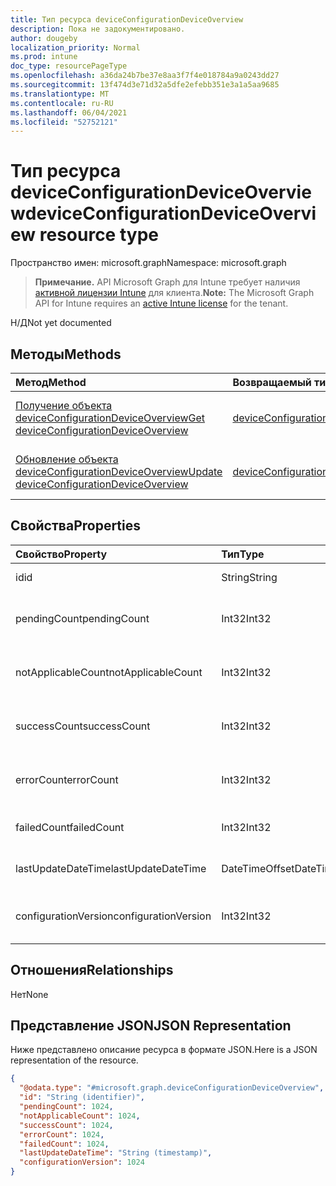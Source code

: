 ```yaml
---
title: Тип ресурса deviceConfigurationDeviceOverview
description: Пока не задокументировано.
author: dougeby
localization_priority: Normal
ms.prod: intune
doc_type: resourcePageType
ms.openlocfilehash: a36da24b7be37e8aa3f7f4e018784a9a0243dd27
ms.sourcegitcommit: 13f474d3e71d32a5dfe2efebb351e3a1a5aa9685
ms.translationtype: MT
ms.contentlocale: ru-RU
ms.lasthandoff: 06/04/2021
ms.locfileid: "52752121"
---
```

# <a name="deviceconfigurationdeviceoverview-resource-type"></a><span data-ttu-id="fb3d5-103">Тип ресурса deviceConfigurationDeviceOverview</span><span class="sxs-lookup"><span data-stu-id="fb3d5-103">deviceConfigurationDeviceOverview resource type</span></span>

<span data-ttu-id="fb3d5-104">Пространство имен: microsoft.graph</span><span class="sxs-lookup"><span data-stu-id="fb3d5-104">Namespace: microsoft.graph</span></span>

> <span data-ttu-id="fb3d5-105">**Примечание.** API Microsoft Graph для Intune требует наличия [активной лицензии Intune](https://go.microsoft.com/fwlink/?linkid=839381) для клиента.</span><span class="sxs-lookup"><span data-stu-id="fb3d5-105">**Note:** The Microsoft Graph API for Intune requires an [active Intune license](https://go.microsoft.com/fwlink/?linkid=839381) for the tenant.</span></span>

<span data-ttu-id="fb3d5-106">Н/Д</span><span class="sxs-lookup"><span data-stu-id="fb3d5-106">Not yet documented</span></span>

## <a name="methods"></a><span data-ttu-id="fb3d5-107">Методы</span><span class="sxs-lookup"><span data-stu-id="fb3d5-107">Methods</span></span>
|<span data-ttu-id="fb3d5-108">Метод</span><span class="sxs-lookup"><span data-stu-id="fb3d5-108">Method</span></span>|<span data-ttu-id="fb3d5-109">Возвращаемый тип</span><span class="sxs-lookup"><span data-stu-id="fb3d5-109">Return Type</span></span>|<span data-ttu-id="fb3d5-110">Описание</span><span class="sxs-lookup"><span data-stu-id="fb3d5-110">Description</span></span>|
|:---|:---|:---|
|[<span data-ttu-id="fb3d5-111">Получение объекта deviceConfigurationDeviceOverview</span><span class="sxs-lookup"><span data-stu-id="fb3d5-111">Get deviceConfigurationDeviceOverview</span></span>](../api/intune-deviceconfig-deviceconfigurationdeviceoverview-get.md)|[<span data-ttu-id="fb3d5-112">deviceConfigurationDeviceOverview</span><span class="sxs-lookup"><span data-stu-id="fb3d5-112">deviceConfigurationDeviceOverview</span></span>](../resources/intune-deviceconfig-deviceconfigurationdeviceoverview.md)|<span data-ttu-id="fb3d5-113">Чтение свойств и связей объекта [deviceConfigurationDeviceOverview](../resources/intune-deviceconfig-deviceconfigurationdeviceoverview.md).</span><span class="sxs-lookup"><span data-stu-id="fb3d5-113">Read properties and relationships of the [deviceConfigurationDeviceOverview](../resources/intune-deviceconfig-deviceconfigurationdeviceoverview.md) object.</span></span>|
|[<span data-ttu-id="fb3d5-114">Обновление объекта deviceConfigurationDeviceOverview</span><span class="sxs-lookup"><span data-stu-id="fb3d5-114">Update deviceConfigurationDeviceOverview</span></span>](../api/intune-deviceconfig-deviceconfigurationdeviceoverview-update.md)|[<span data-ttu-id="fb3d5-115">deviceConfigurationDeviceOverview</span><span class="sxs-lookup"><span data-stu-id="fb3d5-115">deviceConfigurationDeviceOverview</span></span>](../resources/intune-deviceconfig-deviceconfigurationdeviceoverview.md)|<span data-ttu-id="fb3d5-116">Обновление свойств объекта [deviceConfigurationDeviceOverview](../resources/intune-deviceconfig-deviceconfigurationdeviceoverview.md).</span><span class="sxs-lookup"><span data-stu-id="fb3d5-116">Update the properties of a [deviceConfigurationDeviceOverview](../resources/intune-deviceconfig-deviceconfigurationdeviceoverview.md) object.</span></span>|

## <a name="properties"></a><span data-ttu-id="fb3d5-117">Свойства</span><span class="sxs-lookup"><span data-stu-id="fb3d5-117">Properties</span></span>
|<span data-ttu-id="fb3d5-118">Свойство</span><span class="sxs-lookup"><span data-stu-id="fb3d5-118">Property</span></span>|<span data-ttu-id="fb3d5-119">Тип</span><span class="sxs-lookup"><span data-stu-id="fb3d5-119">Type</span></span>|<span data-ttu-id="fb3d5-120">Описание</span><span class="sxs-lookup"><span data-stu-id="fb3d5-120">Description</span></span>|
|:---|:---|:---|
|<span data-ttu-id="fb3d5-121">id</span><span class="sxs-lookup"><span data-stu-id="fb3d5-121">id</span></span>|<span data-ttu-id="fb3d5-122">String</span><span class="sxs-lookup"><span data-stu-id="fb3d5-122">String</span></span>|<span data-ttu-id="fb3d5-123">Ключ объекта.</span><span class="sxs-lookup"><span data-stu-id="fb3d5-123">Key of the entity.</span></span>|
|<span data-ttu-id="fb3d5-124">pendingCount</span><span class="sxs-lookup"><span data-stu-id="fb3d5-124">pendingCount</span></span>|<span data-ttu-id="fb3d5-125">Int32</span><span class="sxs-lookup"><span data-stu-id="fb3d5-125">Int32</span></span>|<span data-ttu-id="fb3d5-126">Количество ожидающих устройств.</span><span class="sxs-lookup"><span data-stu-id="fb3d5-126">Number of pending devices</span></span>|
|<span data-ttu-id="fb3d5-127">notApplicableCount</span><span class="sxs-lookup"><span data-stu-id="fb3d5-127">notApplicableCount</span></span>|<span data-ttu-id="fb3d5-128">Int32</span><span class="sxs-lookup"><span data-stu-id="fb3d5-128">Int32</span></span>|<span data-ttu-id="fb3d5-129">Количество неприменимых устройств.</span><span class="sxs-lookup"><span data-stu-id="fb3d5-129">Number of not applicable devices</span></span>|
|<span data-ttu-id="fb3d5-130">successCount</span><span class="sxs-lookup"><span data-stu-id="fb3d5-130">successCount</span></span>|<span data-ttu-id="fb3d5-131">Int32</span><span class="sxs-lookup"><span data-stu-id="fb3d5-131">Int32</span></span>|<span data-ttu-id="fb3d5-132">Количество успешных устройств.</span><span class="sxs-lookup"><span data-stu-id="fb3d5-132">Number of succeeded devices</span></span>|
|<span data-ttu-id="fb3d5-133">errorCount</span><span class="sxs-lookup"><span data-stu-id="fb3d5-133">errorCount</span></span>|<span data-ttu-id="fb3d5-134">Int32</span><span class="sxs-lookup"><span data-stu-id="fb3d5-134">Int32</span></span>|<span data-ttu-id="fb3d5-135">Количество устройств с ошибками.</span><span class="sxs-lookup"><span data-stu-id="fb3d5-135">Number of error devices</span></span>|
|<span data-ttu-id="fb3d5-136">failedCount</span><span class="sxs-lookup"><span data-stu-id="fb3d5-136">failedCount</span></span>|<span data-ttu-id="fb3d5-137">Int32</span><span class="sxs-lookup"><span data-stu-id="fb3d5-137">Int32</span></span>|<span data-ttu-id="fb3d5-138">Число устройств со сбоями.</span><span class="sxs-lookup"><span data-stu-id="fb3d5-138">Number of failed devices</span></span>|
|<span data-ttu-id="fb3d5-139">lastUpdateDateTime</span><span class="sxs-lookup"><span data-stu-id="fb3d5-139">lastUpdateDateTime</span></span>|<span data-ttu-id="fb3d5-140">DateTimeOffset</span><span class="sxs-lookup"><span data-stu-id="fb3d5-140">DateTimeOffset</span></span>|<span data-ttu-id="fb3d5-141">Время последнего обновления.</span><span class="sxs-lookup"><span data-stu-id="fb3d5-141">Last update time</span></span>|
|<span data-ttu-id="fb3d5-142">configurationVersion</span><span class="sxs-lookup"><span data-stu-id="fb3d5-142">configurationVersion</span></span>|<span data-ttu-id="fb3d5-143">Int32</span><span class="sxs-lookup"><span data-stu-id="fb3d5-143">Int32</span></span>|<span data-ttu-id="fb3d5-144">Версия политики для этого обзора</span><span class="sxs-lookup"><span data-stu-id="fb3d5-144">Version of the policy for that overview</span></span>|

## <a name="relationships"></a><span data-ttu-id="fb3d5-145">Отношения</span><span class="sxs-lookup"><span data-stu-id="fb3d5-145">Relationships</span></span>
<span data-ttu-id="fb3d5-146">Нет</span><span class="sxs-lookup"><span data-stu-id="fb3d5-146">None</span></span>

## <a name="json-representation"></a><span data-ttu-id="fb3d5-147">Представление JSON</span><span class="sxs-lookup"><span data-stu-id="fb3d5-147">JSON Representation</span></span>
<span data-ttu-id="fb3d5-148">Ниже представлено описание ресурса в формате JSON.</span><span class="sxs-lookup"><span data-stu-id="fb3d5-148">Here is a JSON representation of the resource.</span></span>
<!-- {
  "blockType": "resource",
  "keyProperty": "id",
  "@odata.type": "microsoft.graph.deviceConfigurationDeviceOverview"
}
-->
``` json
{
  "@odata.type": "#microsoft.graph.deviceConfigurationDeviceOverview",
  "id": "String (identifier)",
  "pendingCount": 1024,
  "notApplicableCount": 1024,
  "successCount": 1024,
  "errorCount": 1024,
  "failedCount": 1024,
  "lastUpdateDateTime": "String (timestamp)",
  "configurationVersion": 1024
}
```




